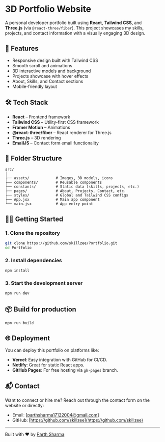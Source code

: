 # 3D Portfolio Website

A personal developer portfolio built using **React**, **Tailwind CSS**, and **Three.js** (via `@react-three/fiber`). This project showcases my skills, projects, and contact information with a visually engaging 3D design.

## 🚀 Features

- Responsive design built with Tailwind CSS  
- Smooth scroll and animations  
- 3D interactive models and background  
- Projects showcase with hover effects  
- About, Skills, and Contact sections  
- Mobile-friendly layout  

## 🛠️ Tech Stack

- **React** – Frontend framework  
- **Tailwind CSS** – Utility-first CSS framework  
- **Framer Motion** – Animations  
- **@react-three/fiber** – React renderer for Three.js  
- **Three.js** – 3D rendering  
- **EmailJS** – Contact form email functionality  

## 📂 Folder Structure

```
src/
│
├── assets/            # Images, 3D models, icons
├── components/        # Reusable components
├── constants/         # Static data (skills, projects, etc.)
├── pages/             # About, Projects, Contact, etc.
├── styles/            # Global and Tailwind CSS configs
├── App.jsx            # Main app component
└── main.jsx           # App entry point
```

## 🧑‍💻 Getting Started

### 1. Clone the repository
```bash
git clone https://github.com/skillzee/Portfolio.git
cd Portfolio
```

### 2. Install dependencies
```bash
npm install
```

### 3. Start the development server
```bash
npm run dev
```

## 📦 Build for production
```bash
npm run build
```

## 🌐 Deployment

You can deploy this portfolio on platforms like:

- **Vercel**: Easy integration with GitHub for CI/CD.  
- **Netlify**: Great for static React apps.  
- **GitHub Pages**: For free hosting via `gh-pages` branch.  

## 📬 Contact

Want to connect or hire me? Reach out through the contact form on the website or directly:

- Email: [parthsharma17122004@gmail.com]  
- GitHub: [https://github.com/skillzee](https://github.com/skillzee)  

---

Built with ❤️ by [Parth Sharma](https://github.com/skillzee)

